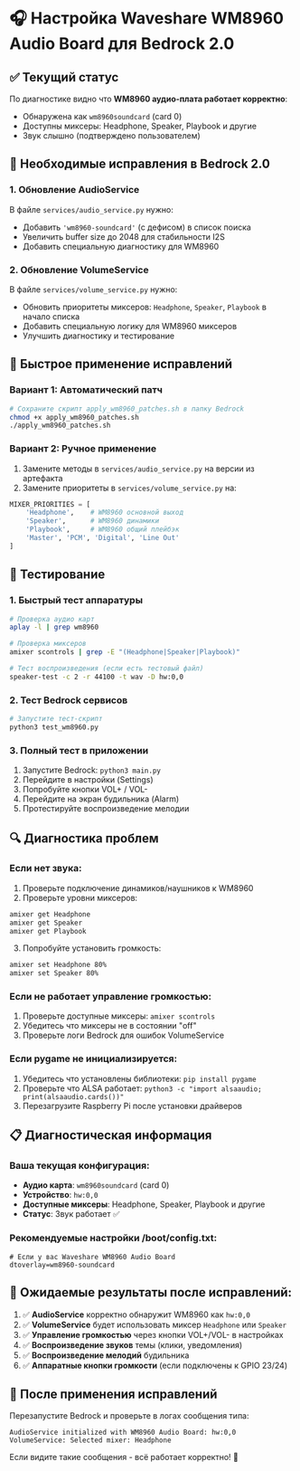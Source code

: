 # 🎧 Настройка Waveshare WM8960 Audio Board для Bedrock 2.0

## ✅ Текущий статус
По диагностике видно что **WM8960 аудио-плата работает корректно**:
- Обнаружена как `wm8960soundcard` (card 0)
- Доступны миксеры: Headphone, Speaker, Playbook и другие
- Звук слышно (подтверждено пользователем)

## 🔧 Необходимые исправления в Bedrock 2.0

### 1. Обновление AudioService
В файле `services/audio_service.py` нужно:
- Добавить `'wm8960-soundcard'` (с дефисом) в список поиска
- Увеличить buffer size до 2048 для стабильности I2S
- Добавить специальную диагностику для WM8960

### 2. Обновление VolumeService  
В файле `services/volume_service.py` нужно:
- Обновить приоритеты миксеров: `Headphone`, `Speaker`, `Playbook` в начало списка
- Добавить специальную логику для WM8960 миксеров
- Улучшить диагностику и тестирование

## 🚀 Быстрое применение исправлений

### Вариант 1: Автоматический патч
```bash
# Сохраните скрипт apply_wm8960_patches.sh в папку Bedrock
chmod +x apply_wm8960_patches.sh
./apply_wm8960_patches.sh
```

### Вариант 2: Ручное применение
1. Замените методы в `services/audio_service.py` на версии из артефакта
2. Замените приоритеты в `services/volume_service.py` на:
```python
MIXER_PRIORITIES = [
    'Headphone',    # WM8960 основной выход
    'Speaker',      # WM8960 динамики  
    'Playbook',     # WM8960 общий плейбэк
    'Master', 'PCM', 'Digital', 'Line Out'
]
```

## 🧪 Тестирование

### 1. Быстрый тест аппаратуры
```bash
# Проверка аудио карт
aplay -l | grep wm8960

# Проверка миксеров
amixer scontrols | grep -E "(Headphone|Speaker|Playbook)"

# Тест воспроизведения (если есть тестовый файл)
speaker-test -c 2 -r 44100 -t wav -D hw:0,0
```

### 2. Тест Bedrock сервисов
```bash
# Запустите тест-скрипт
python3 test_wm8960.py
```

### 3. Полный тест в приложении
1. Запустите Bedrock: `python3 main.py`
2. Перейдите в настройки (Settings)
3. Попробуйте кнопки VOL+ / VOL- 
4. Перейдите на экран будильника (Alarm)
5. Протестируйте воспроизведение мелодии

## 🔍 Диагностика проблем

### Если нет звука:
1. Проверьте подключение динамиков/наушников к WM8960
2. Проверьте уровни миксеров:
```bash
amixer get Headphone
amixer get Speaker  
amixer get Playbook
```
3. Попробуйте установить громкость:
```bash
amixer set Headphone 80%
amixer set Speaker 80%
```

### Если не работает управление громкостью:
1. Проверьте доступные миксеры: `amixer scontrols`
2. Убедитесь что миксеры не в состоянии "off"
3. Проверьте логи Bedrock для ошибок VolumeService

### Если pygame не инициализируется:
1. Убедитесь что установлены библиотеки: `pip install pygame`
2. Проверьте что ALSA работает: `python3 -c "import alsaaudio; print(alsaaudio.cards())"`
3. Перезагрузите Raspberry Pi после установки драйверов

## 📋 Диагностическая информация

### Ваша текущая конфигурация:
- **Аудио карта**: `wm8960soundcard` (card 0)
- **Устройство**: `hw:0,0`
- **Доступные миксеры**: Headphone, Speaker, Playbook и другие
- **Статус**: Звук работает ✅

### Рекомендуемые настройки /boot/config.txt:
```
# Если у вас Waveshare WM8960 Audio Board
dtoverlay=wm8960-soundcard
```

## 🎯 Ожидаемые результаты после исправлений:

1. ✅ **AudioService** корректно обнаружит WM8960 как `hw:0,0`
2. ✅ **VolumeService** будет использовать миксер `Headphone` или `Speaker`
3. ✅ **Управление громкостью** через кнопки VOL+/VOL- в настройках
4. ✅ **Воспроизведение звуков** темы (клики, уведомления)
5. ✅ **Воспроизведение мелодий** будильника
6. ✅ **Аппаратные кнопки громкости** (если подключены к GPIO 23/24)

## 🏁 После применения исправлений

Перезапустите Bedrock и проверьте в логах сообщения типа:
```
AudioService initialized with WM8960 Audio Board: hw:0,0
VolumeService: Selected mixer: Headphone
```

Если видите такие сообщения - всё работает корректно! 🎉